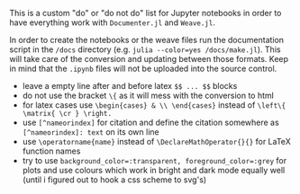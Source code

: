 This is a custom "do" or "do not do" list for Jupyter notebooks in order to have everything work with `Documenter.jl` and `Weave.jl`.

In order to create the notebooks or the weave files run the documentation script in the `/docs` directory (e.g. `julia --color=yes /docs/make.jl`).
This will take care of the conversion and updating between those formats.
Keep in mind that the `.ipynb` files will not be uploaded into the source control.

- leave a empty line after and before latex `$$ ... $$` blocks
- do not use the bracket `\{` as it will mess with the conversion to html
- for latex cases use `\begin{cases} & \\ \end{cases}` instead of `\left\{ \matrix{ \cr } \right.`
- use `[^nameorindex]` for citation and define the citation somewhere as `[^nameorindex]: text` on its own line
- use `\operatorname{name}` instead of `\DeclareMathOperator{}{}` for LaTeX function names
- try to use `background_color=:transparent, foreground_color=:grey` for plots and use colours which work in bright and dark mode equally well (until i figured out to hook a css scheme to svg's)
